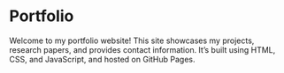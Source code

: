 # Portfolio
Welcome to my portfolio website! This site showcases my projects, research papers, and provides contact information. It’s built using HTML, CSS, and JavaScript, and hosted on GitHub Pages.